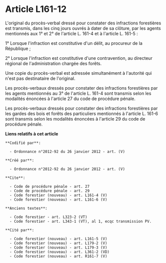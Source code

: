 # Article L161-12

L'original du procès-verbal dressé pour constater des infractions forestières est transmis, dans les cinq jours ouvrés à
dater de sa clôture, par les agents mentionnés aux 1° et 2° de l'article L. 161-4 et à l'article L. 161-5 :

1° Lorsque l'infraction est constitutive d'un délit, au procureur de la République ;

2° Lorsque l'infraction est constitutive d'une contravention, au directeur régional de l'administration chargée des forêts.

Une copie du procès-verbal est adressée simultanément à l'autorité qui n'est pas destinataire de l'original.

Les procès-verbaux dressés pour constater des infractions forestières par les agents mentionnés au 3° de l'article L. 161-4
sont transmis selon les modalités énoncées à l'article 27 du code de procédure pénale.

Les procès-verbaux dressés pour constater des infractions forestières par les gardes des bois et forêts des particuliers
mentionnés à l'article L. 161-6 sont transmis selon les modalités énoncées à l'article 29 du code de procédure pénale.

**Liens relatifs à cet article**

	**Codifié par**:

	  - Ordonnance n°2012-92 du 26 janvier 2012 - art. (V)

	**Créé par**:

	  - Ordonnance n°2012-92 du 26 janvier 2012 - art. (V)

	**Cite**:

	  - Code de procédure pénale - art. 27
	  - Code de procédure pénale - art. 29
	  - Code forestier (nouveau) - art. L161-4 (V)
	  - Code forestier (nouveau) - art. L161-6 (V)

	**Anciens textes**:

	  - Code forestier - art. L323-2 (VT)
	  - Code forestier - art. L343-1 (VT), al 1, ecqc transmission PV.

	**Cité par**:

	  - Code forestier (nouveau) - art. L161-5 (V)
	  - Code forestier (nouveau) - art. L179-2 (V)
	  - Code forestier (nouveau) - art. L179-3 (V)
	  - Code forestier (nouveau) - art. L361-2 (VD)
	  - Code forestier (nouveau) - art. R161-7 (V)
